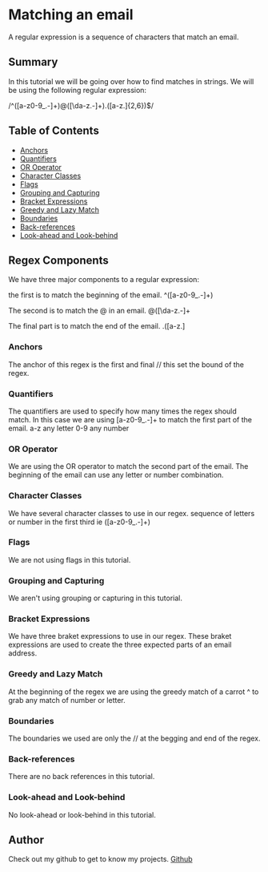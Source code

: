 # Matching an email

A regular expression is a sequence of characters that match an email.

## Summary
In this tutorial we will be going over how to find matches in strings. We will be using the following regular expression:

/^([a-z0-9_\.-]+)@([\da-z\.-]+)\.([a-z\.]{2,6})$/

## Table of Contents

- [Anchors](#anchors)
- [Quantifiers](#quantifiers)
- [OR Operator](#or-operator)
- [Character Classes](#character-classes)
- [Flags](#flags)
- [Grouping and Capturing](#grouping-and-capturing)
- [Bracket Expressions](#bracket-expressions)
- [Greedy and Lazy Match](#greedy-and-lazy-match)
- [Boundaries](#boundaries)
- [Back-references](#back-references)
- [Look-ahead and Look-behind](#look-ahead-and-look-behind)

## Regex Components
We have three major components to a regular expression:

the first is to match the beginning of the email. 
^([a-z0-9_\.-]+)

The second is to match the @ in an email. 
@([\da-z\.-]+

The final part is to match the end of the email.
.([a-z\.]
### Anchors
The anchor of this regex is the first and final // this set the bound of the regex.

### Quantifiers
The quantifiers are used to specify how many times the regex should match.
In this case we are using [a-z0-9_\.-]+ to match the first part of the email. a-z any letter 0-9 any number 



### OR Operator
We are using the OR operator to match the second part of the email. The beginning of the email can use any letter or number combination.
### Character Classes
We have several character classes to use in our regex.
sequence of letters or number in the first third ie ([a-z0-9_\.-]+)

### Flags
We are not using flags in this tutorial.
### Grouping and Capturing
We aren't using grouping or capturing in this tutorial.
### Bracket Expressions
We have three braket expressions to use in our regex.
These braket expressions are used to create the three expected parts of an email address.
### Greedy and Lazy Match
At the beginning of the regex we are using the greedy match of a carrot ^ to grab any match of number or letter. 
### Boundaries
The boundaries we used are only the // at the begging and end of the regex.
### Back-references
There are no back references in this tutorial.
### Look-ahead and Look-behind
No look-ahead or look-behind in this tutorial.
## Author

Check out my github to get to know my projects. <a href="https://github.com/megwatson88"> Github </a>
